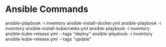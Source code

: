# Ansible Commands
ansible-playbook -i inventory ansible-install-docker.yml
ansible-playbook -i inventory ansible-install-kubernetes.yml
ansible-playbook -i inventory ansible-kube-release.yml --tags "deploy"
ansible-playbook -i inventory ansible-kube-release.yml --tags "update"